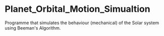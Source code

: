 # Planet_Orbital_Motion_Simualtion
Programme that simulates the behaviour (mechanical) of the Solar system using Beeman's Algorithm.
